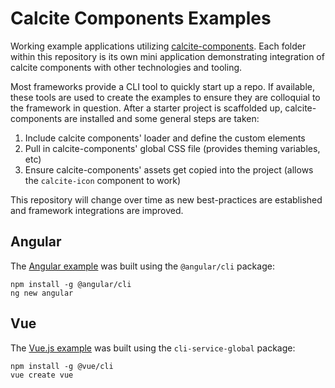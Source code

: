# Calcite Components Examples

Working example applications utilizing [calcite-components](https://github.com/Esri/calcite-components). Each folder within this repository is its own mini application demonstrating integration of calcite components with other technologies and tooling.

Most frameworks provide a CLI tool to quickly start up a repo. If available, these tools are used to create the examples to ensure they are colloquial to the framework in question. After a starter project is scaffolded up, calcite-components are installed and some general steps are taken:

1. Include calcite components' loader and define the custom elements
2. Pull in calcite-components' global CSS file (provides theming variables, etc)
3. Ensure calcite-components' assets get copied into the project (allows the `calcite-icon` component to work)

This repository will change over time as new best-practices are established and framework integrations are improved.

## Angular

The [Angular example](./angular/) was built using the `@angular/cli` package:

```
npm install -g @angular/cli
ng new angular
```

## Vue

The [Vue.js example](./vue/) was built using the `cli-service-global` package:

```
npm install -g @vue/cli
vue create vue
```
